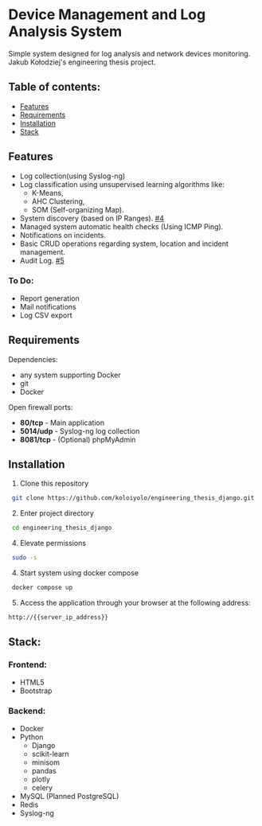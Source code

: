 # Device Management and Log Analysis System
Simple system designed for log analysis and network devices monitoring.\
Jakub Kołodziej's engineering thesis project.

## Table of contents:
- [Features](#features)
- [Requirements](#requirements)
- [Installation](#installation)
- [Stack](#stack)


## Features
* Log collection(using Syslog-ng)
* Log classification using unsupervised learning algorithms like:
  * K-Means,
  * AHC Clustering,
  * SOM (Self-organizing Map).
* System discovery (based on IP Ranges). [#4](https://github.com/koloiyolo/engineering_thesis_django/pull/4)
* Managed system automatic health checks (Using ICMP Ping).
* Notifications on incidents.
* Basic CRUD operations regarding system, location and incident management.
* Audit Log. [#5](https://github.com/koloiyolo/engineering_thesis_django/pull/5)

### To Do:
* Report generation
* Mail notifications
* Log CSV export

## Requirements
Dependencies:
  * any system supporting Docker
  * git
  * Docker

Open firewall ports:
  * **80/tcp** - Main application
  * **5014/udp** - Syslog-ng log collection
  * **8081/tcp** - (Optional) phpMyAdmin

## Installation

1. Clone this repository
``` bash
 git clone https://github.com/koloiyolo/engineering_thesis_django.git
```
2. Enter project directory
``` bash
 cd engineering_thesis_django
```
4. Elevate permissions
``` bash
 sudo -s
```
4. Start system using docker compose
``` bash
 docker compose up
```
5. Access the application through your browser at the following address:
```bash
http://{{server_ip_address}}
```

## Stack:
### Frontend:
* HTML5
* Bootstrap
### Backend:
* Docker
* Python
  * Django
  * scikit-learn
  * minisom
  * pandas
  * plotly
  * celery
* MySQL (Planned PostgreSQL)
* Redis
* Syslog-ng
